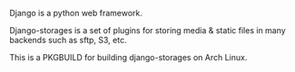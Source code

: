 Django is a python web framework.

Django-storages is a set of plugins for storing media & static files in many backends such as sftp, S3, etc.

This is a PKGBUILD for building django-storages on Arch Linux.

